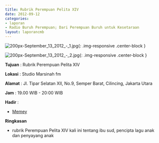 ```yaml
---
title: Rubrik Perempuan Pelita XIV 
date: 2012-09-12
categories:
- laporan
- Radio Buruh Perempuan; Dari Perempuan Buruh untuk Kesetaraan
layout: laporancmb
---
```



![200px-September_13_2012_-_1.jpg](/uploads/200px-September_13_2012_-_1.jpg){: .img-responsive .center-block }

![200px-September_13_2012_-_2.jpg](/uploads/200px-September_13_2012_-_2.jpg){: .img-responsive .center-block }


**Tujuan** : Rubrik Perempuan Pelita XIV 

**Lokasi** : Studio Marsinah fm 

**Alamat** : Jl. Tipar Selatan XII, No.9, Semper Barat, Cilincing, Jakarta Utara 

**Jam** : 19.00 WIB - 20:00 WIB 

**Hadir** :
* [Memey](http://wiki.ciptamedia.org/wiki/Memey)

**Ringkasan**  
* rubrik Perempuan Pelita XIV kali ini tentang ibu sud, pencipta lagu anak dan penyayang anak
